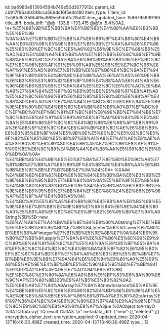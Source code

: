 id: ba6980e813004564b749e50d3077912c
parent_id: cb917f96ad0348cca566dc16f5e4b190
item_type: 1
item_id: 2c58fd9c359b495a969e59dbffc29a00
item_updated_time: 1586795839166
title_diff: 
body_diff: "@@ -133,8 +133,415 @@\n .5.4%0A2. \n+%E5%88%9B%E5%BB%BA%E4%B8%80%E4%B8%AA%E6%B3%9B%E5%9E%8B %0A%0A%E7%B1%BB%E7%BB%A7%E6%89%BF%E4%B8%80%E4%B8%AA%E6%B3%9B%E5%9E%8B%E7%B1%BB%E7%9A%84%E6%97%B6%E5%80%99%EF%BC%8C%E5%A6%82%E6%9E%9C%E7%88%B6%E5%AD%90%E4%B8%A4%E4%B8%AA%E7%B1%BB%E6%9C%89%E7%9B%B8%E5%90%8C%E7%9A%84%E6%96%B9%E6%B3%95%EF%BC%8C%E7%BC%96%E8%AF%91%E5%99%A8%E5%9B%9E%E7%BC%96%E8%AF%91%E5%AD%90%E7%B1%BB%E6%97%B6%E4%BC%9A%E7%94%9F%E6%88%90%E4%B8%80%E4%B8%AA%E6%A1%A5%E6%96%B9%E6%B3%95%E3%80%82%E8%BF%99%E4%B8%AA%E6%A1%A5%E6%96%B9%E6%B3%95%E7%9A%84%E5%92%8C%E6%9C%AC%E8%BA%AB%E7%9A%84%E5%8F%82%E6%95%B0%E5%88%97%E8%A1%A8%E5%92%8C%E6%96%B9%E6%B3%95%E5%90%8D%E6%98%AF%E4%B8%80%E6%A0%B7%E7%9A%84%EF%BC%8C%E8%BF%94%E5%9B%9E%E5%80%BC%E4%B8%8D%E4%B8%80%E6%A0%B7%EF%BC%8C%EF%BC%81%EF%BC%81%EF%BC%81%E8%99%BD%E7%84%B6%E7%BC%96%E8%AF%91%E5%99%A8%E6%97%A0%E6%B3%95%E5%8C%BA%E5%88%86%EF%BC%8C%E4%BD%86%E6%98%AF%E8%99%9A%E6%8B%9F%E6%9C%BA%E6%A0%B9%E6%8D%AE%E6%96%B9%E6%B3%95%E8%BF%94%E5%9B%9E%E5%80%BC%E5%92%8C%E5%8F%82%E6%95%B0%E5%88%97%E8%A1%A8%E7%A1%AE%E8%AE%A4%E3%80%82%E6%89%80%E4%BB%A5%E7%BC%96%E8%AF%91%E5%90%8E%E6%9C%89%E4%B8%A4%E4%B8%AA%E5%90%8C%E5%90%8D%0A%0A* %E4%BB%85%E4%BB%85%E5%87%BA%E7%8E%B0%E5%9C%A8%E7%B1%BB%E7%BB%A7%E6%89%BF%E4%B8%80%E4%B8%AA%E6%B3%9B%E5%9E%8B%E7%B1%BB%E7%9A%84%0A* %0A## %E4%B8%8D%E8%83%BD%E6%9E%84%E5%BB%BA%E6%B3%9B%E5%9E%8B%E6%95%B0%E7%BB%84%0A%0A%E5%8E%9F%E5%88%99%E4%B8%8D%E8%83%BD%E6%9E%84%E5%BB%BA%E6%B3%9B%E5%9E%8B%E6%95%B0%E7%BB%84%EF%BC%8C%E4%BD%86%E6%98%AF%E5%8F%AF%E4%BB%A5%0A1. %E4%BC%A0%E5%85%A5%E4%B8%80%E4%B8%AA%E6%B3%9B%E5%9E%8B%E7%B1%BB%E5%9E%8B%E7%9A%84%E6%9E%84%E9%80%A0%E5%99%A8%EF%BC%8C%E5%8F%82%E6%95%B0%E7%94%A8String%5B%5D::new %E8%A1%A8%E7%A4%BA%E6%9E%84%E9%80%A0string%E7%B1%BB%E5%9E%8B%E6%95%B0%E7%BB%84,Inteter%5B%5D::new%E5%B0%B1%E6%98%AFinteger%E7%B1%BB%E5%9E%8B%E7%9A%84%E6%95%B0%E7%BB%84,apply%E7%9A%84%E6%97%B6%E5%80%99%E9%9C%80%E8%A6%81%E6%8C%87%E5%AE%9A%E9%95%BF%E5%BA%A6%EF%BC%8C%E4%BD%9C%E4%B8%BA%E5%8F%82%E6%95%B0%EF%BC%8C%E4%BD%BF%E7%94%A8%E6%B3%9B%E5%9E%8B%E7%B1%BB%E5%9E%8B%E7%9A%84%E6%9E%84%E9%80%A0%E5%99%A8%E5%AE%9E%E4%BE%8B%E5%8C%96%E6%95%B0%E7%BB%84(%E9%9D%A2%E8%AF%95%E7%AD%94%E6%A1%88) %EF%BC%8C%E3%80%8A%E6%A0%B8%E5%BF%83%E6%8A%80%E6%9C%AF%E3%80%8B323%E9%A1%B5%E3%80%82%0A2. %E5%88%A9%E7%94%A8Array%E7%9A%84newInstance%E5%AE%9E%E4%BE%8B%E5%8C%96%E3%80%82%E4%BD%86%E6%98%AF%E5%AE%9E%E5%8A%9B%E5%AF%B9%E8%B1%A1%E3%80%82toArray%E6%97%B6%E4%BC%9A%E6%9C%89%E9%97%AE%E9%A2%98%EF%BC%8C%E9%9C%80%E8%A6%81%E8%A7%A3jue %0AObject toArrayO %0ATQ toArray( TQ result )%0A3. \n"
metadata_diff: {"new":{},"deleted":[]}
encryption_cipher_text: 
encryption_applied: 0
updated_time: 2020-04-13T16:46:30.488Z
created_time: 2020-04-13T16:46:30.488Z
type_: 13